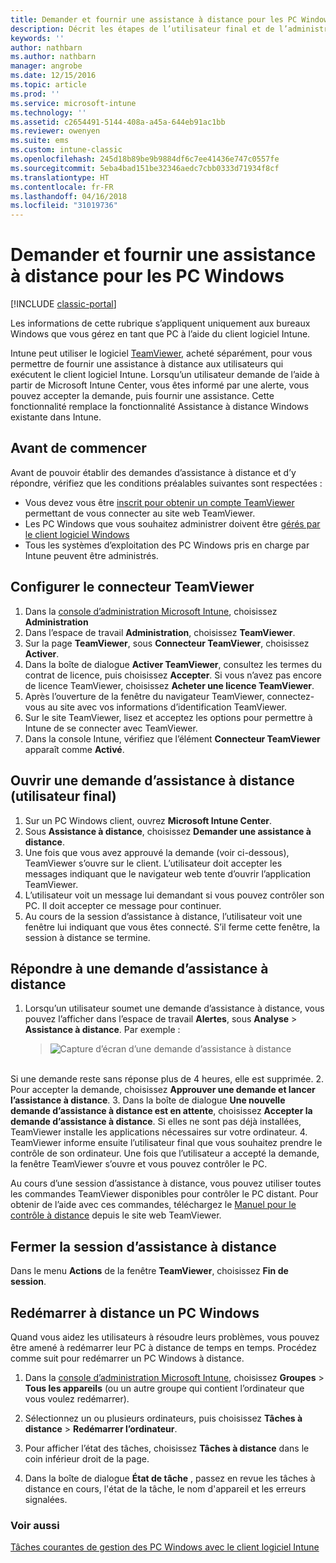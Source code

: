 ```yaml
---
title: Demander et fournir une assistance à distance pour les PC Windows
description: Décrit les étapes de l’utilisateur final et de l’administrateur informatique permettant de fournir une assistance à distance pour les bureaux Windows gérés et de démarrer un PC à distance.
keywords: ''
author: nathbarn
ms.author: nathbarn
manager: angrobe
ms.date: 12/15/2016
ms.topic: article
ms.prod: ''
ms.service: microsoft-intune
ms.technology: ''
ms.assetid: c2654491-5144-408a-a45a-644eb91ac1bb
ms.reviewer: owenyen
ms.suite: ems
ms.custom: intune-classic
ms.openlocfilehash: 245d18b89be9b9884df6c7ee41436e747c0557fe
ms.sourcegitcommit: 5eba4bad151be32346aedc7cbb0333d71934f8cf
ms.translationtype: HT
ms.contentlocale: fr-FR
ms.lasthandoff: 04/16/2018
ms.locfileid: "31019736"
---
```

# <a name="request-and-provide-remote-assistance-for-windows-pcs"></a>Demander et fournir une assistance à distance pour les PC Windows

[!INCLUDE [classic-portal](../includes/classic-portal.md)]

Les informations de cette rubrique s’appliquent uniquement aux bureaux Windows que vous gérez en tant que PC à l’aide du client logiciel Intune.

Intune peut utiliser le logiciel [TeamViewer](https://www.teamviewer.com), acheté séparément, pour vous permettre de fournir une assistance à distance aux utilisateurs qui exécutent le client logiciel Intune. Lorsqu’un utilisateur demande de l’aide à partir de Microsoft Intune Center, vous êtes informé par une alerte, vous pouvez accepter la demande, puis fournir une assistance. Cette fonctionnalité remplace la fonctionnalité Assistance à distance Windows existante dans Intune.


## <a name="before-you-start"></a>Avant de commencer

Avant de pouvoir établir des demandes d’assistance à distance et d’y répondre, vérifiez que les conditions préalables suivantes sont respectées :

- Vous devez vous être [inscrit pour obtenir un compte TeamViewer](https://login.teamviewer.com/LogOn#register) permettant de vous connecter au site web TeamViewer.
- Les PC Windows que vous souhaitez administrer doivent être [gérés par le client logiciel Windows](manage-windows-pcs-with-microsoft-intune.md)
- Tous les systèmes d’exploitation des PC Windows pris en charge par Intune peuvent être administrés.

## <a name="configure-the-teamviewer-connector"></a>Configurer le connecteur TeamViewer

1. Dans la [console d’administration Microsoft Intune](https://manage.microsoft.com), choisissez **Administration**
2. Dans l’espace de travail **Administration**, choisissez **TeamViewer**.
3. Sur la page **TeamViewer**, sous **Connecteur TeamViewer**, choisissez **Activer**.
4. Dans la boîte de dialogue **Activer TeamViewer**, consultez les termes du contrat de licence, puis choisissez **Accepter**. Si vous n’avez pas encore de licence TeamViewer, choisissez **Acheter une licence TeamViewer**.
5. Après l’ouverture de la fenêtre du navigateur TeamViewer, connectez-vous au site avec vos informations d’identification TeamViewer.
6. Sur le site TeamViewer, lisez et acceptez les options pour permettre à Intune de se connecter avec TeamViewer.
7. Dans la console Intune, vérifiez que l’élément **Connecteur TeamViewer** apparaît comme **Activé**.


## <a name="open-a-remote-assistance-request-end-user"></a>Ouvrir une demande d’assistance à distance (utilisateur final)

1. Sur un PC Windows client, ouvrez **Microsoft Intune Center**.
2. Sous **Assistance à distance**, choisissez **Demander une assistance à distance**.
3. Une fois que vous avez approuvé la demande (voir ci-dessous), TeamViewer s’ouvre sur le client. L’utilisateur doit accepter les messages indiquant que le navigateur web tente d’ouvrir l’application TeamViewer.
4. L’utilisateur voit un message lui demandant si vous pouvez contrôler son PC. Il doit accepter ce message pour continuer.
5. Au cours de la session d’assistance à distance, l’utilisateur voit une fenêtre lui indiquant que vous êtes connecté. S’il ferme cette fenêtre, la session à distance se termine.

## <a name="respond-to-a-remote-assistance-request"></a>Répondre à une demande d’assistance à distance

1. Lorsqu’un utilisateur soumet une demande d’assistance à distance, vous pouvez l’afficher dans l’espace de travail **Alertes**, sous **Analyse** > **Assistance à distance**. Par exemple :
   > ![Capture d’écran d’une demande d’assistance à distance](./media/team-viewer.png)

<br>Si une demande reste sans réponse plus de 4 heures, elle est supprimée.
2. Pour accepter la demande, choisissez **Approuver une demande et lancer l’assistance à distance**.
3. Dans la boîte de dialogue **Une nouvelle demande d’assistance à distance est en attente**, choisissez **Accepter la demande d’assistance à distance**. Si elles ne sont pas déjà installées, TeamViewer installe les applications nécessaires sur votre ordinateur.
4. TeamViewer informe ensuite l’utilisateur final que vous souhaitez prendre le contrôle de son ordinateur. Une fois que l’utilisateur a accepté la demande, la fenêtre TeamViewer s’ouvre et vous pouvez contrôler le PC.

Au cours d’une session d’assistance à distance, vous pouvez utiliser toutes les commandes TeamViewer disponibles pour contrôler le PC distant. Pour obtenir de l’aide avec ces commandes, téléchargez le [Manuel pour le contrôle à distance](http://www.teamviewer.com/en/support/documents/) depuis le site web TeamViewer.

## <a name="close-the-remote-assistance-session"></a>Fermer la session d’assistance à distance

Dans le menu **Actions** de la fenêtre **TeamViewer**, choisissez **Fin de session**.

## <a name="remotely-restart-a-windows-pc"></a>Redémarrer à distance un PC Windows
Quand vous aidez les utilisateurs à résoudre leurs problèmes, vous pouvez être amené à redémarrer leur PC à distance de temps en temps. Procédez comme suit pour redémarrer un PC Windows à distance.

1.  Dans la [console d’administration Microsoft Intune](https://manage.microsoft.com/), choisissez **Groupes** &gt; **Tous les appareils** (ou un autre groupe qui contient l’ordinateur que vous voulez redémarrer).

2.  Sélectionnez un ou plusieurs ordinateurs, puis choisissez **Tâches à distance** &gt; **Redémarrer l’ordinateur**.

3.  Pour afficher l’état des tâches, choisissez **Tâches à distance** dans le coin inférieur droit de la page.

4.  Dans la boîte de dialogue **État de tâche** , passez en revue les tâches à distance en cours, l'état de la tâche, le nom d'appareil et les erreurs signalées.

### <a name="see-also"></a>Voir aussi

[Tâches courantes de gestion des PC Windows avec le client logiciel Intune](common-windows-pc-management-tasks-with-the-microsoft-intune-computer-client.md)